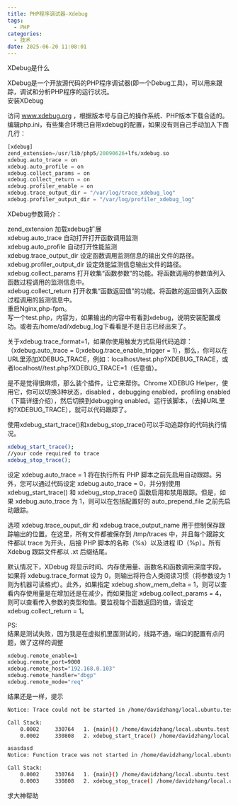 ```yaml
---
title: PHP程序调试器-Xdebug
tags:
  - PHP
categories:
  - 技术
date: 2025-06-20 11:08:01
---
```


XDebug是什么  
  
XDebug是一个开放源代码的PHP程序调试器(即一个Debug工具)，可以用来跟踪，调试和分析PHP程序的运行状况。  
安装XDebug  
  
访问 www.xdebug.org ，根据版本号与自己的操作系统、PHP版本下载合适的。  
编辑php.ini，有些集合环境已自带xdebug的配置，如果没有则自己手动加入下面几行：

```php
[xdebug]
zend_extension=/usr/lib/php5/20090626+lfs/xdebug.so
xdebug.auto_trace = on
xdebug.auto_profile = on
xdebug.collect_params = on
xdebug.collect_return = on
xdebug.profiler_enable = on
xdebug.trace_output_dir = "/var/log/trace_xdebug_log"
xdebug.profiler_output_dir = "/var/log/profiler_xdebug_log"
```

XDebug参数简介：  
  
zend_extension 加载xdebug扩展  
xdebug.auto_trace 自动打开打开函数调用监测  
xdebug.auto_profile 自动打开性能监测  
xdebug.trace_output_dir 设定函数调用监测信息的输出文件的路径。  
xdebug.profiler_output_dir 设定效能监测信息输出文件的路径。  
xdebug.collect_params 打开收集“函数参数”的功能。将函数调用的参数值列入函数过程调用的监测信息中。  
xdebug.collect_return 打开收集“函数返回值”的功能。将函数的返回值列入函数过程调用的监测信息中。  
重启Nginx,php-fpm。  
写一个test.php，内容为<?php phpinfo(); ?>，如果输出的内容中有看到xdebug，说明安装配置成功。或者去/home/ad/xdebug_log下看看是不是日志已经出来了。  
  
关于xdebug.trace_format=1，如果你使用触发方式启用代码追踪：（xdebug.auto_trace = 0;xdebug.trace_enable_trigger = 1），那么，你可以在URL里添加XDEBUG_TRACE，例如：localhost/test.php?XDEBUG_TRACE，或者localhost//test.php?XDEBUG_TRACE=1（任意值）。  
  
是不是觉得很麻烦，那么装个插件，让它来帮你。Chrome XDEBUG Helper，使用它，你可以切换3种状态，disabled ，debugging enabled，profiling enabled（下篇详细介绍），然后切换到debugging enabled。运行该脚本，（去掉URL里的?XDEBUG_TRACE），就可以代码跟踪了。  
  
使用xdebug_start_trace()和xdebug_stop_trace()可以手动追踪你的代码执行情况。

```bash
xdebug_start_trace();
//your code required to trace
xdebug_stop_trace();
```

设定 xdebug.auto_trace = 1 将在执行所有 PHP 脚本之前先启用自动跟踪。另外，您可以通过代码设定 xdebug.auto_trace = 0，并分别使用 xdebug_start_trace() 和 xdebug_stop_trace() 函数启用和禁用跟踪。但是，如果 xdebug.auto_trace 为 1，则可以在包括配置好的 auto_prepend_file 之前先启动跟踪。  
  
选项 xdebug.trace_ouput_dir 和 xdebug.trace_output_name 用于控制保存跟踪输出的位置。在这里，所有文件都被保存到 /tmp/traces 中，并且每个跟踪文件都以 trace 为开头，后接 PHP 脚本的名称（%s）以及进程 ID（%p）。所有 Xdebug 跟踪文件都以 .xt 后缀结尾。  
  
默认情况下，XDebug 将显示时间、内存使用量、函数名和函数调用深度字段。如果将 xdebug.trace_format 设为 0，则输出将符合人类阅读习惯（将参数设为 1 则为机器可读格式）。此外，如果指定 xdebug.show_mem_delta = 1，则可以查看内存使用量是在增加还是在减少，而如果指定 xdebug.collect_params = 4，则可以查看传入参数的类型和值。要监视每个函数返回的值，请设定 xdebug.collect_return = 1。

PS:  
结果是测试失败，因为我是在虚拟机里面测试的，线路不通，端口的配置有点问题，做了这样的调整

```bash
xdebug.remote_enable=1
xdebug.remote_port=9000
xdebug.remote_host="192.168.0.103"
xdebug.remote_handler="dbgp"
xdebug.remote_mode="req"
```

结果还是一样，提示

```bash
Notice: Trace could not be started in /home/davidzhang/local.ubuntu.test.com/index.php on line 4

Call Stack:
    0.0002     330764   1. {main}() /home/davidzhang/local.ubuntu.test.com/index.php:0
    0.0002     330808   2. xdebug_start_trace() /home/davidzhang/local.ubuntu.test.com/index.php:4

asasdasd
Notice: Function trace was not started in /home/davidzhang/local.ubuntu.test.com/index.php on line 6

Call Stack:
    0.0002     330764   1. {main}() /home/davidzhang/local.ubuntu.test.com/index.php:0
    0.0003     330808   2. xdebug_stop_trace() /home/davidzhang/local.ubuntu.test.com/index.php:6
```

求大神帮助
